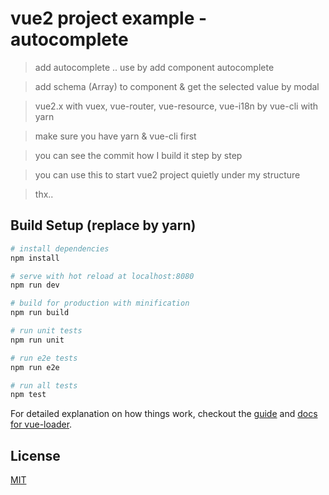 # vue2 project example - autocomplete

> add autocomplete .. use by add component autocomplete

> add schema (Array) to component & get the selected value by modal

> vue2.x with vuex, vue-router, vue-resource, vue-i18n by vue-cli with yarn

> make sure you have yarn & vue-cli first

> you can see the commit how I build it step by step

> you can use this to start vue2 project quietly under my structure

> thx..

## Build Setup (replace by yarn)

``` bash
# install dependencies
npm install

# serve with hot reload at localhost:8080
npm run dev

# build for production with minification
npm run build

# run unit tests
npm run unit

# run e2e tests
npm run e2e

# run all tests
npm test
```

For detailed explanation on how things work, checkout the [guide](http://vuejs-templates.github.io/webpack/) and [docs for vue-loader](http://vuejs.github.io/vue-loader).

## License

[MIT](http://opensource.org/licenses/MIT)
